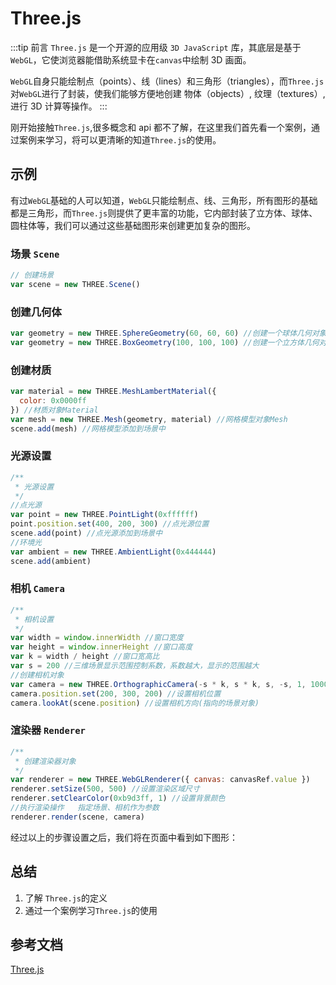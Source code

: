 # Three.js

:::tip 前言
`Three.js` 是一个开源的应用级 `3D JavaScript` 库，其底层是基于`WebGL`，它使浏览器能借助系统显卡在`canvas`中绘制 3D 画面。

`WebGL`自身只能绘制点（points）、线（lines）和三角形（triangles），而`Three.js`对`WebGL`进行了封装，使我们能够方便地创建 物体（objects）, 纹理（textures）, 进行 3D 计算等操作。
:::

刚开始接触`Three.js`,很多概念和 api 都不了解，在这里我们首先看一个案例，通过案例来学习，将可以更清晰的知道`Three.js`的使用。

## 示例

有过`WebGL`基础的人可以知道，`WebGL`只能绘制点、线、三角形，所有图形的基础都是三角形，而`Three.js`则提供了更丰富的功能，它内部封装了立方体、球体、圆柱体等，我们可以通过这些基础图形来创建更加复杂的图形。

### 场景 `Scene`

```js
// 创建场景
var scene = new THREE.Scene()
```

### 创建几何体

```js
var geometry = new THREE.SphereGeometry(60, 60, 60) //创建一个球体几何对象
var geometry = new THREE.BoxGeometry(100, 100, 100) //创建一个立方体几何对象Geometry
```

### 创建材质

```js
var material = new THREE.MeshLambertMaterial({
  color: 0x0000ff
}) //材质对象Material
var mesh = new THREE.Mesh(geometry, material) //网格模型对象Mesh
scene.add(mesh) //网格模型添加到场景中
```

### 光源设置

```js
/**
 * 光源设置
 */
//点光源
var point = new THREE.PointLight(0xffffff)
point.position.set(400, 200, 300) //点光源位置
scene.add(point) //点光源添加到场景中
//环境光
var ambient = new THREE.AmbientLight(0x444444)
scene.add(ambient)
```

### 相机 `Camera`

```js
/**
 * 相机设置
 */
var width = window.innerWidth //窗口宽度
var height = window.innerHeight //窗口高度
var k = width / height //窗口宽高比
var s = 200 //三维场景显示范围控制系数，系数越大，显示的范围越大
//创建相机对象
var camera = new THREE.OrthographicCamera(-s * k, s * k, s, -s, 1, 1000)
camera.position.set(200, 300, 200) //设置相机位置
camera.lookAt(scene.position) //设置相机方向(指向的场景对象)
```

### 渲染器 `Renderer`

```js
/**
 * 创建渲染器对象
 */
var renderer = new THREE.WebGLRenderer({ canvas: canvasRef.value })
renderer.setSize(500, 500) //设置渲染区域尺寸
renderer.setClearColor(0xb9d3ff, 1) //设置背景颜色
//执行渲染操作   指定场景、相机作为参数
renderer.render(scene, camera)
```

经过以上的步骤设置之后，我们将在页面中看到如下图形：

<Three01 />

<script setup>
    import Three01 from '../components/demo/three01.vue'
</script>

## 总结

1. 了解 `Three.js`的定义
2. 通过一个案例学习`Three.js`的使用

## 参考文档

[Three.js](http://www.webgl3d.cn/Three.js/)
